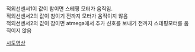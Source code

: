 적외선센서1이 값이 참이면 스테핑 모터가 움직임.  
적외선센서2의 값이 참이기 전까지 모터가 움직이지 않음  
적외선센서2의 값이 참이면 atmega에서 추가 신호를 보내기 전까지 스테핑모터를 움직이지 않음  

[시도영상](https://youtu.be/1PewOM0lP30)  